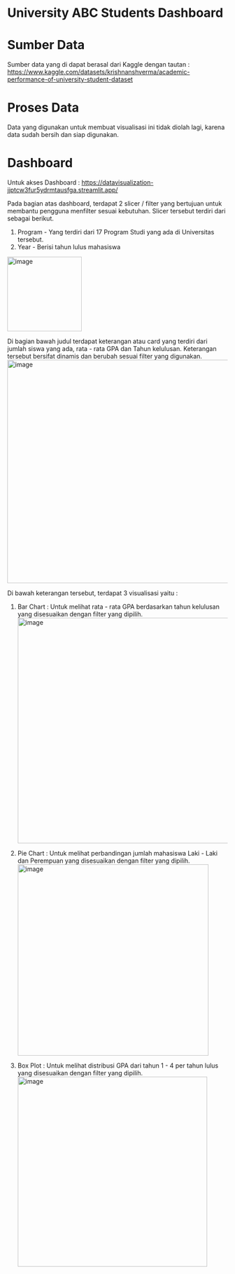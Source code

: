 # University ABC Students Dashboard

# Sumber Data 
Sumber data yang di dapat berasal dari Kaggle dengan tautan : 
https://www.kaggle.com/datasets/krishnanshverma/academic-performance-of-university-student-dataset

# Proses Data
Data yang digunakan untuk membuat visualisasi ini tidak diolah lagi, karena data sudah bersih dan siap digunakan. 

# Dashboard
Untuk akses Dashboard : https://datavisualization-jjptcw3fur5ydrmtausfga.streamlit.app/

Pada bagian atas dashboard, terdapat 2 slicer / filter yang bertujuan untuk membantu pengguna menfilter sesuai kebutuhan. Slicer tersebut terdiri dari sebagai berikut.
1. Program - Yang terdiri dari 17 Program Studi yang ada di Universitas tersebut.
2. Year - Berisi tahun lulus mahasiswa
<img width="170" alt="image" src="https://github.com/user-attachments/assets/07298f7b-064c-4aff-bfe7-3accf601d7ca" />

Di bagian bawah judul terdapat keterangan atau card yang terdiri dari jumlah siswa yang ada, rata - rata GPA dan Tahun kelulusan. Keterangan tersebut bersifat dinamis dan berubah sesuai filter yang digunakan. 
<img width="509" alt="image" src="https://github.com/user-attachments/assets/960ad70f-52c5-45d7-a1e8-62f219a9566d" />

Di bawah keterangan tersebut, terdapat 3 visualisasi yaitu :
1. Bar Chart : Untuk melihat rata - rata GPA berdasarkan tahun kelulusan yang disesuaikan dengan filter yang dipilih.
   <img width="514" alt="image" src="https://github.com/user-attachments/assets/4ac4cf50-2227-4fec-aef6-6528de92aed0" />

2. Pie Chart : Untuk melihat perbandingan jumlah mahasiswa Laki - Laki dan Perempuan yang disesuaikan dengan filter yang dipilih.
   <img width="436" alt="image" src="https://github.com/user-attachments/assets/073b1cef-9639-45d3-8695-99b1528d3772" />

3. Box Plot : Untuk melihat distribusi GPA dari tahun 1 - 4 per tahun lulus yang disesuaikan dengan filter yang dipilih.
   <img width="433" alt="image" src="https://github.com/user-attachments/assets/a1211bd6-f2f5-47b9-a8e5-bb528916b511" />
